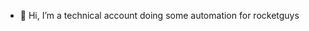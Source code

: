 - 👋 Hi, I’m a technical account doing some automation for rocketguys

<!---
localkitchendevops/localkitchendevops is a ✨ special ✨ repository because its `README.md` (this file) appears on your GitHub profile.
You can click the Preview link to take a look at your changes.
--->
